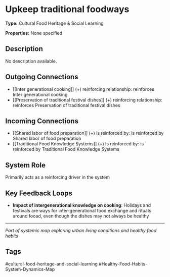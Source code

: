 # Upkeep traditional foodways

**Type:** Cultural Food Heritage & Social Learning

**Properties:** None specified

## Description
No description available.

## Outgoing Connections
- [[Inter generational cooking]] (+) reinforcing relationship: reinforces Inter generational cooking
- [[Preservation of traditional festival dishes]] (+) reinforcing relationship: reinforces Preservation of traditional festival dishes

## Incoming Connections
- [[Shared labor of food preparation]] (+) is reinforced by: is reinforced by Shared labor of food preparation
- [[Traditional Food Knowledge Systems]] (+) is reinforced by: is reinforced by Traditional Food Knowledge Systems

## System Role
Primarily acts as a reinforcing driver in the system

## Key Feedback Loops
- **Impact of intergenerational knowledge on cooking**: Holidays and festivals are ways for inter-generational food exchange and rituals around fooad, even though the dishes may not always be healthy

---
*Part of systemic map exploring urban living conditions and healthy food habits*

## Tags
#cultural-food-heritage-and-social-learning #Healthy-Food-Habits-System-Dynamics-Map
